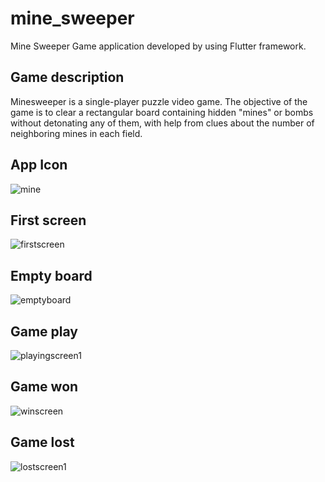 # mine_sweeper

Mine Sweeper Game application developed by using Flutter framework.

## Game description

Minesweeper is a single-player puzzle video game. The objective of the game is to clear a rectangular board containing hidden "mines" or bombs without detonating any of them, with help from clues about the number of neighboring mines in each field.

## App Icon
![mine](https://user-images.githubusercontent.com/33115242/40546469-fd7454fc-604c-11e8-822b-457e54e91319.jpg)

## First screen
![firstscreen](https://user-images.githubusercontent.com/33115242/40546612-516d02ac-604d-11e8-9562-15bdbd6257a4.jpg)

## Empty board
![emptyboard](https://user-images.githubusercontent.com/33115242/40546622-5c6dfd5a-604d-11e8-99e7-e6e435ef7214.jpg)

## Game play
![playingscreen1](https://user-images.githubusercontent.com/33115242/40546652-7655754a-604d-11e8-8ab9-ced9799ba0e5.jpg)

## Game won
![winscreen](https://user-images.githubusercontent.com/33115242/40546698-8b499b7a-604d-11e8-886a-a63a00c64d3a.jpg)

## Game lost
![lostscreen1](https://user-images.githubusercontent.com/33115242/40546722-9b64773c-604d-11e8-8143-9e59a1b7500e.jpg)
